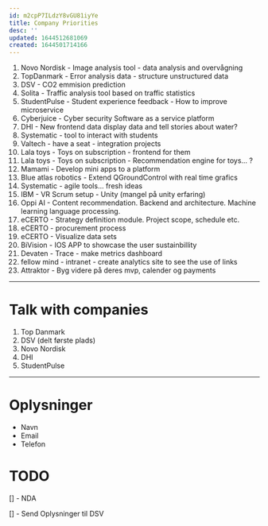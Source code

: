```yaml
---
id: m2cpP7ILdzY8vGU81iyYe
title: Company Priorities
desc: ''
updated: 1644512681069
created: 1644501714166
---
```

1. Novo Nordisk - Image analysis tool - data analysis and overvågning 
2. TopDanmark - Error analysis data - structure unstructured data
3. DSV - CO2 emmision prediction
4. Solita - Traffic analysis tool based on traffic statistics
5. StudentPulse - Student experience feedback - How to improve microservice 
6. Cyberjuice - Cyber security Software as a service platform
7. DHI - New frontend data display data and tell stories about water?
8. Systematic - tool to interact with students
9. Valtech - have a seat - integration projects
10. Lala toys - Toys on subscription - frontend for them
11. Lala toys - Toys on subscription - Recommendation engine for toys... ?
12. Mamami - Develop mini apps to a platform
13. Blue atlas robotics - Extend QGroundControl with real time grafics
14. Systematic - agile tools... fresh ideas
15. IBM - VR Scrum setup - Unity (mangel på unity erfaring)
16. Oppi AI - Content recommendation. Backend and architecture. Machine learning language processing.
17. eCERTO - Strategy definition module. Project scope, schedule etc.
18. eCERTO - procurement process 
19. eCERTO - Visualize data sets
20. BiVision - IOS APP to showcase the user sustainbillity
21. Devaten - Trace - make metrics dashboard
22. fellow mind - intranet - create analytics site to see the use of links
23. Attraktor - Byg videre på deres mvp, calender og payments

---
# Talk with companies
1. Top Danmark
2. DSV (delt første plads)
3. Novo Nordisk
4. DHI
5. StudentPulse

---

# Oplysninger
- Navn
- Email
- Telefon

# TODO
[] - NDA

[] - Send Oplysninger til DSV